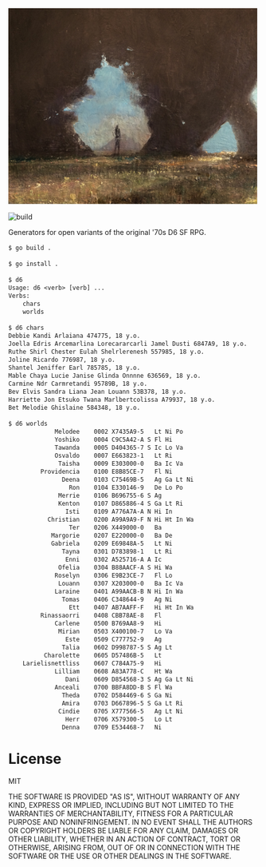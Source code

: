 
<img src="/d6.jpg" width="500">

![build](https://github.com/eigenhombre/d6/actions/workflows/build.yml/badge.svg)

Generators for open variants of the original '70s D6 SF RPG.

<!-- The following examples are autogenerated, do not change by hand! -->
<!-- BEGIN EXAMPLES -->

    
    $ go build .
    
    $ go install .
    
    $ d6
    Usage: d6 <verb> [verb] ...
    Verbs:
    	chars
    	worlds
    
    $ d6 chars
    Debbie Kandi Arlaiana 474775, 18 y.o.
    Joella Edris Arcemarlina Lorecararcarli Jamel Dusti 6847A9, 18 y.o.
    Ruthe Shirl Chester Eulah Shelrlerenesh 557985, 18 y.o.
    Joline Ricardo 776987, 18 y.o.
    Shantel Jeniffer Earl 785785, 18 y.o.
    Mable Chaya Lucie Janise Glinda Onnnne 636569, 18 y.o.
    Carmine Ndr Carmretandi 95789B, 18 y.o.
    Bev Elvis Sandra Liana Jean Louann 53B378, 18 y.o.
    Harriette Jon Etsuko Twana Marlbertcolissa A79937, 18 y.o.
    Bet Melodie Ghislaine 584348, 18 y.o.
    
    $ d6 worlds
                 Melodee    0002 X7435A9-5   Lt Ni Po
                 Yoshiko    0004 C9C5A42-A S Fl Hi
                 Tawanda    0005 D404365-7 S Ic Lo Va
                 Osvaldo    0007 E663823-1   Lt Ri
                  Taisha    0009 E303000-0   Ba Ic Va
             Providencia    0100 E8B85CE-7   Fl Ni
                   Deena    0103 C75469B-5   Ag Ga Lt Ni
                     Ron    0104 E330146-9   De Lo Po
                  Merrie    0106 B696755-6 S Ag
                  Kenton    0107 D865886-4 S Ga Lt Ri
                    Isti    0109 A776A7A-A N Hi In
               Christian    0200 A99A9A9-F N Hi Ht In Wa
                     Ter    0206 X449000-0   Ba
                Margorie    0207 E220000-0   Ba De
                Gabriela    0209 E69848A-5   Lt Ni
                   Tayna    0301 D783898-1   Lt Ri
                    Enni    0302 A525716-A A Ic
                  Ofelia    0304 B88AACF-A S Hi Wa
                 Roselyn    0306 E9B23CE-7   Fl Lo
                  Louann    0307 X203000-0   Ba Ic Va
                 Laraine    0401 A99AACB-B N Hi In Wa
                   Tomas    0406 C348644-9   Ag Ni
                     Ett    0407 AB7AAFF-F   Hi Ht In Wa
             Rinassaorri    0408 CBB78AE-8   Fl
                 Carlene    0500 B769AA8-9   Hi
                  Mirian    0503 X400100-7   Lo Va
                    Este    0509 C777752-9   Ag
                   Talia    0602 D998787-5 S Ag Lt
              Charolette    0605 D57486B-5   Lt
        Larielisnettliss    0607 C784A75-9   Hi
                 Lilliam    0608 A83A778-C   Ht Wa
                    Dani    0609 D854568-3 S Ag Ga Lt Ni
                 Anceali    0700 BBFA8DD-B S Fl Wa
                   Theda    0702 D584469-6 S Ga Ni
                   Amira    0703 D667896-5 S Ga Lt Ri
                  Cindie    0705 X777566-5   Ag Lt Ni
                    Herr    0706 X579300-5   Lo Lt
                   Denna    0709 E534468-7   Ni
    
    
    
<!-- END EXAMPLES -->


# License

MIT

THE SOFTWARE IS PROVIDED "AS IS", WITHOUT WARRANTY OF ANY KIND, EXPRESS OR
IMPLIED, INCLUDING BUT NOT LIMITED TO THE WARRANTIES OF MERCHANTABILITY,
FITNESS FOR A PARTICULAR PURPOSE AND NONINFRINGEMENT. IN NO EVENT SHALL THE
AUTHORS OR COPYRIGHT HOLDERS BE LIABLE FOR ANY CLAIM, DAMAGES OR OTHER
LIABILITY, WHETHER IN AN ACTION OF CONTRACT, TORT OR OTHERWISE, ARISING FROM,
OUT OF OR IN CONNECTION WITH THE SOFTWARE OR THE USE OR OTHER DEALINGS IN THE
SOFTWARE.
